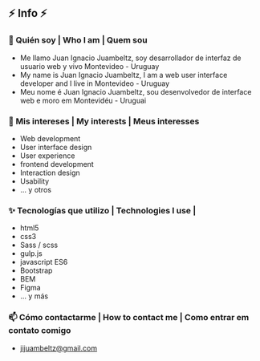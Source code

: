 ## :zap: Info :zap:

### 👋 Quién soy | Who I am | Quem sou 
- Me llamo Juan Ignacio Juambeltz, soy desarrollador de interfaz de usuario web y vivo Montevideo - Uruguay 
- My name is Juan Ignacio Juambeltz, I am a web user interface developer and I live in Montevideo - Uruguay
- Meu nome é Juan Ignacio Juambeltz, sou desenvolvedor de interface web e moro em Montevidéu - Uruguai

### 💞️ Mis intereses | My interests | Meus interesses
- Web development
- User interface design
- User experience
- frontend development
- Interaction design
- Usability
- ... y otros

### :sparkles: Tecnologías que utilizo | Technologies I use | 
- html5
- css3
- Sass / scss
- gulp.js
- javascript ES6
- Bootstrap
- BEM
- Figma
- ... y más

### 📫 Cómo contactarme | How to contact me | Como entrar em contato comigo
- jijuambeltz@gmail.com

<!---
juambeltz/juambeltz is a ✨ special ✨ repository because its `README.md` (this file) appears on your GitHub profile.
You can click the Preview link to take a look at your changes.
--->
